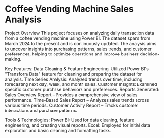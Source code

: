 # Coffee Vending Machine Sales Analysis
Project Overview
This project focuses on analyzing daily transaction data from a coffee vending machine using Power BI. The dataset spans from March 2024 to the present and is continuously updated. The analysis aims to uncover insights into purchasing patterns, sales trends, and customer preferences, helping to optimize operations and improve business decision-making.

Key Features:
Data Cleaning & Feature Engineering: Utilized Power BI's "Transform Data" feature for cleaning and preparing the dataset for analysis.
Time Series Analysis: Analyzed trends over time, including forecasting next day, week, and month sales.
Customer Insights: Examined specific customer purchase behaviors and preferences.
Reports Generated:
Sales Overview Report – Provides a comprehensive view of sales performance.
Time-Based Sales Report – Analyzes sales trends across various time periods.
Customer Activity Report – Tracks customer interactions and purchase patterns.


Tools & Technologies:
Power BI: Used for data cleaning, feature engineering, and creating visual reports.
Excel: Employed for initial data exploration and basic cleaning and formatting tasks.
